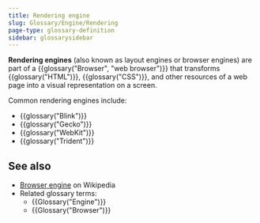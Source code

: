 ```yaml
---
title: Rendering engine
slug: Glossary/Engine/Rendering
page-type: glossary-definition
sidebar: glossarysidebar
---
```


**Rendering engines** (also known as layout engines or browser engines) are part of a {{glossary("Browser", "web browser")}} that transforms {{glossary("HTML")}}, {{glossary("CSS")}}, and other resources of a web page into a visual representation on a screen.

Common rendering engines include:

- {{glossary("Blink")}}
- {{glossary("Gecko")}}
- {{glossary("WebKit")}}
- {{glossary("Trident")}}

## See also

- [Browser engine](https://en.wikipedia.org/wiki/Browser_engine) on Wikipedia
- Related glossary terms:
  - {{Glossary("Engine")}}
  - {{Glossary("Browser")}}
